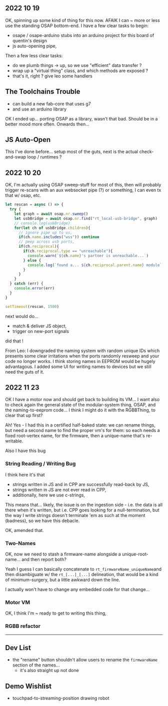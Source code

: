 ## 2022 10 19 

OK, spinning up some kind of thing for this now. AFAIK I can ~ more or less use the standing OSAP bottom-end. I have a few clear tasks to begin:

- osape / osape-arduino stubs into an arduino project for this board of quentin's design 
- js auto-opening pipe, 

Then a few less clear tasks:

- do we plumb things -> up, so we use "efficient" data transfer ? 
- wrap up a "virtual thing" class, and which methods are exposed ?
- that's it, right ? give leo some handlers 

## The Toolchains Trouble

- can build a new fab-core that uses g7
- and use an arduino library 

OK I ended up... porting OSAP as a library, wasn't that bad. Should be in a better mood more often. Onwards then... 

## JS Auto-Open 

This I've done before... setup most of the guts, next is the actual check-and-swap loop / runtimes ? 

## 2022 10 20 

OK, I'm actually using OSAP sweep-stuff for most of this, then will probably trigger re-scans with an aux websocket pipe (?) or something, I can even tx that w/ osap, etc. 

```js
let rescan = async () => {
  try {
    let graph = await osap.nr.sweep()
    let usbBridge = await osap.nr.find("rt_local-usb-bridge", graph)
    // console.log(usbBridge)
    for(let ch of usbBridge.children){
      // ignore pipe up to us, 
      if(ch.name.includes("wss")) continue
      // peep across usb ports, 
      if(ch.reciprocal){
        if(ch.reciprocal.type == "unreachable"){
          console.warn(`${ch.name}'s partner is unreachable...`)
        } else {
          console.log(`found a... ${ch.reciprocal.parent.name} module`)
        }
      }
    }
  } catch (err) {
    console.error(err)
  }
}

setTimeout(rescan, 1500)
```

next would do...

- match & deliver JS object, 
- trigger on new-port signals 

did that ! 

From Leo: I downgraded the naming system with random unique IDs which presents some clear irritations when the ports randomly resweep and your code no longer works. I think storing names in EEPROM would be hugely advantagous. I added some UI for writing names to devices but we still need the guts of it.

## 2022 11 23

OK I have a motor now and should get back to building its VM... I want also to check again the general state of the modular-system thing, OSAP, and the naming-to-eeprom code... I think I might do it with the RGBBThing, to clear that up first? 

Ah! Yes - I had this in a certified half-baked state: we can rename things, but need a second name to find the proper vm's for them: so each needs a fixed root-vertex name, for the firmware, then a unique-name that's re-writable. 

Also I have this bug

### String Reading / Writing Bug

I think here it's that

- strings written in JS and in CPP are successfully read-back by JS, 
- strings written in JS are not ever read in CPP, 
- additionally, here we use c-strings, 

This means that... likely, the issue is on the ingestion side - i.e. the data is all there when it's written, but i.e. CPP goes looking for a null-termination, but the way I write strings doesn't terminate 'em as such at the moment (badness), so we have this debacle. 

OK, amended that.

### Two-Names 

OK, now we need to stash a firmware-name alongside a unique-root-name... and then report both? 

Yeah I guess I can basically concatenate to `rt_firmwareName_uniqueName`and then disambiguate w/ the `rt_[...]_[...]` delineation, that would be a kind of minimum-surgery, but a little awkward down the line. 

I actually won't have to change any embedded code for that change... 

### Motor VM

OK, I think I'm ~ ready to get to writing this thing, 

### RGBB refactor 

--- 

## Dev List

- the "rename" button shouldn't allow users to rename the `firmwareName` section of the names... 
  - it's also straight up not done 

## Demo Wishlist 

- touchpad-to-streaming-position drawing robot 